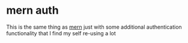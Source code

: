 # mern auth

This is the same thing as [mern](https://github.com/chriskrogh/mern) just with some additional authentication functionality that I find my self re-using a lot